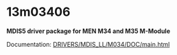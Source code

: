 # 13m03406

**MDIS5 driver package for MEN M34 and M35 M-Module**

Documentation: [DRIVERS/MDIS_LL/M034/DOC/main.html](DRIVERS/MDIS_LL/M034/DOC/main.html)
